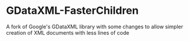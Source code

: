 GDataXML-FasterChildren
=======================

A fork of Google's GDataXML library with some changes to allow simpler creation of XML documents with less lines of code